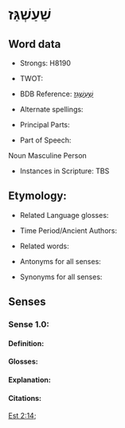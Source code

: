 # שַׁעַשְׁגַּז

<!-- Status: S2="NeedsEdits" -->
<!-- Lexica used for edits:   -->

## Word data

* Strongs: H8190

* TWOT: 

* BDB Reference: [שַׁעַשְׁגַּז](rc://en/bdb/dict/v.fc.ae)

* Alternate spellings:

* Principal Parts:

* Part of Speech:

Noun Masculine Person

* Instances in Scripture: TBS

## Etymology:

* Related Language glosses:

* Time Period/Ancient Authors:

* Related words:

* Antonyms for all senses:

* Synonyms for all senses:

## Senses

### Sense 1.0:

#### Definition:

#### Glosses:



#### Explanation:

#### Citations:

[Est 2:14](rc://he/uhb/book/est/2/14); 

